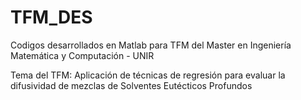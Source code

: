 # TFM_DES
Codigos desarrollados en Matlab para TFM del Master en Ingeniería Matemática y Computación - UNIR

Tema del TFM: Aplicación de técnicas de regresión para evaluar la difusividad de mezclas de Solventes Eutécticos Profundos
